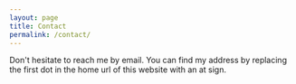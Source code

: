 ```yaml
---
layout: page
title: Contact
permalink: /contact/
---
```


Don't hesitate to reach me by email. You can find my address by replacing the first dot in the home url of this website with an at sign. 
